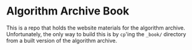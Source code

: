 # Algorithm Archive Book

This is a repo that holds the website materials for the algorithm archive.
Unfortunately, the only way to build this is by `cp`'ing the `_book/` directory
from a built version of the algorithm archive.

